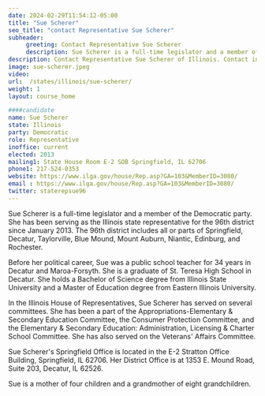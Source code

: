```yaml
---
date: 2024-02-29T11:54:12-05:00
title: "Sue Scherer"
seo_title: "contact Representative Sue Scherer"
subheader:
     greeting: Contact Representative Sue Scherer
     description: Sue Scherer is a full-time legislator and a member of the Democratic party. She has been serving as the Illinois state representative for the 96th district since January 2013.
description: Contact Representative Sue Scherer of Illinois. Contact information for Sue Scherer includes email address, phone number, and mailing address.
image: sue-scherer.jpeg
video:
url:  /states/illinois/sue-scherer/
weight: 1
layout: course_home

####candidate
name: Sue Scherer
state: Illinois
party: Democratic
role: Representative
inoffice: current
elected: 2013
mailing1: State House Room E-2 SOB Springfield, IL 62706
phone1: 217-524-0353
website: https://www.ilga.gov/house/Rep.asp?GA=103&MemberID=3080/
email : https://www.ilga.gov/house/Rep.asp?GA=103&MemberID=3080/
twitter: staterepsue96
---
```


Sue Scherer is a full-time legislator and a member of the Democratic party. She has been serving as the Illinois state representative for the 96th district since January 2013. The 96th district includes all or parts of Springfield, Decatur, Taylorville, Blue Mound, Mount Auburn, Niantic, Edinburg, and Rochester.

Before her political career, Sue was a public school teacher for 34 years in Decatur and Maroa-Forsyth. She is a graduate of St. Teresa High School in Decatur. She holds a Bachelor of Science degree from Illinois State University and a Master of Education degree from Eastern Illinois University.

In the Illinois House of Representatives, Sue Scherer has served on several committees. She has been a part of the Appropriations-Elementary & Secondary Education Committee, the Consumer Protection Committee, and the Elementary & Secondary Education: Administration, Licensing & Charter School Committee. She has also served on the Veterans' Affairs Committee.

Sue Scherer's Springfield Office is located in the E-2 Stratton Office Building, Springfield, IL 62706. Her District Office is at 1353 E. Mound Road, Suite 203, Decatur, IL 62526.

Sue is a mother of four children and a grandmother of eight grandchildren.

